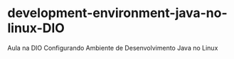 # development-environment-java-no-linux-DIO
Aula na DIO Configurando Ambiente de Desenvolvimento Java no Linux 
